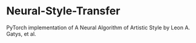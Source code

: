 # Neural-Style-Transfer
PyTorch implementation of A Neural Algorithm of Artistic Style by Leon A. Gatys, et al.
